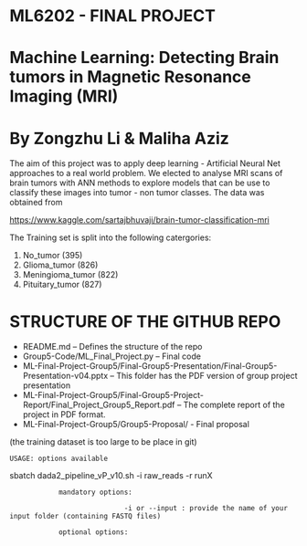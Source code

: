 # ML6202 - FINAL PROJECT
# Machine Learning: Detecting Brain tumors in Magnetic Resonance Imaging (MRI)
# By Zongzhu Li & Maliha Aziz

The aim of this project was to apply deep learning - Artificial Neural Net approaches to a real world problem. We elected to analyse MRI scans of brain tumors with ANN methods to explore models that can be use to classify these images into tumor - non tumor classes. 
The data was obtained from 

https://www.kaggle.com/sartajbhuvaji/brain-tumor-classification-mri

The Training set is split into the following catergories:
1. No_tumor (395)
2. Glioma_tumor (826)
3. Meningioma_tumor (822)
4. Pituitary_tumor (827)


# STRUCTURE OF THE GITHUB REPO
- README.md – Defines the structure of the repo
- Group5-Code/ML_Final_Project.py – Final code
- ML-Final-Project-Group5/Final-Group5-Presentation/Final-Group5-Presentation-v04.pptx – This folder has the PDF version of group project presentation
- ML-Final-Project-Group5/Final-Group5-Project-Report/Final_Project_Group5_Report.pdf – The complete report of the project in PDF format.
- ML-Final-Project-Group5/Group5-Proposal/ - Final proposal

(the training dataset is too large to be place in git)

    USAGE: options available

sbatch dada2_pipeline_vP_v10.sh -i raw_reads -r runX
                
                mandatory options:

                                -i or --input : provide the name of your input folder (containing FASTQ files)
                                
                optional options:
